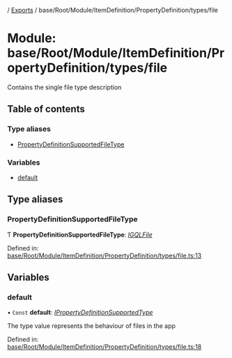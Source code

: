 [](../README.md) / [Exports](../modules.md) / base/Root/Module/ItemDefinition/PropertyDefinition/types/file

# Module: base/Root/Module/ItemDefinition/PropertyDefinition/types/file

Contains the single file type description

## Table of contents

### Type aliases

- [PropertyDefinitionSupportedFileType](base_root_module_itemdefinition_propertydefinition_types_file.md#propertydefinitionsupportedfiletype)

### Variables

- [default](base_root_module_itemdefinition_propertydefinition_types_file.md#default)

## Type aliases

### PropertyDefinitionSupportedFileType

Ƭ **PropertyDefinitionSupportedFileType**: [*IGQLFile*](../interfaces/gql_querier.igqlfile.md)

Defined in: [base/Root/Module/ItemDefinition/PropertyDefinition/types/file.ts:13](https://github.com/onzag/itemize/blob/55e63f2c/base/Root/Module/ItemDefinition/PropertyDefinition/types/file.ts#L13)

## Variables

### default

• `Const` **default**: [*IPropertyDefinitionSupportedType*](../interfaces/base_root_module_itemdefinition_propertydefinition_types.ipropertydefinitionsupportedtype.md)

The type value represents the behaviour of files in the app

Defined in: [base/Root/Module/ItemDefinition/PropertyDefinition/types/file.ts:18](https://github.com/onzag/itemize/blob/55e63f2c/base/Root/Module/ItemDefinition/PropertyDefinition/types/file.ts#L18)
